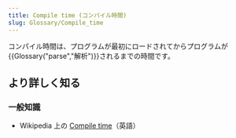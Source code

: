 ```yaml
---
title: Compile time (コンパイル時間)
slug: Glossary/Compile_time
---
```

コンパイル時間は、プログラムが最初にロードされてからプログラムが{{Glossary("parse","解析")}}されるまでの時間です。

## より詳しく知る

### 一般知識

- Wikipedia 上の [Compile time](https://en.wikipedia.org/wiki/Compile_time)（英語）
